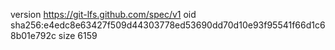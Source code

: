 version https://git-lfs.github.com/spec/v1
oid sha256:e4edc8e63427f509d44303778ed53690dd70d10e93f95541f66d1c68b01e792c
size 6159
